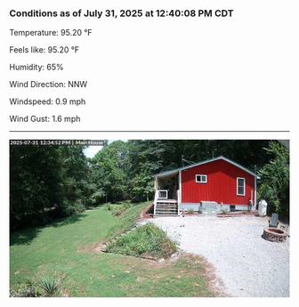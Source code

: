 ### Conditions as of July 31, 2025 at 12:40:08 PM CDT 

Temperature: 95.20 &deg;F

Feels like: 95.20 &deg;F

Humidity: 65%

Wind Direction: NNW

Windspeed: 0.9 mph

Wind Gust: 1.6 mph

---

<img src="./images/latest.jpeg"/>

